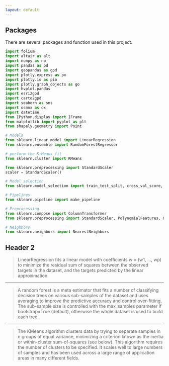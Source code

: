 ```yaml
---
layout: default
---
```



## Packages

There are several packages and function used in this project.

```python
import folium
import altair as alt
import numpy as np
import pandas as pd
import geopandas as gpd
import plotly.express as px
import plotly.io as pio
import plotly.graph_objects as go
import hvplot.pandas
import esri2gpd
import carto2gpd
import seaborn as sns
import osmnx as ox
import datetime
from IPython.display import IFrame
from matplotlib import pyplot as plt
from shapely.geometry import Point

# Models
from sklearn.linear_model import LinearRegression
from sklearn.ensemble import RandomForestRegressor

# perform the K-Means fit
from sklearn.cluster import KMeans

from sklearn.preprocessing import StandardScaler
scaler = StandardScaler()

# Model selection
from sklearn.model_selection import train_test_split, cross_val_score, GridSearchCV

# Pipelines
from sklearn.pipeline import make_pipeline

# Preprocessing
from sklearn.compose import ColumnTransformer
from sklearn.preprocessing import StandardScaler, PolynomialFeatures, OneHotEncoder

# Neighbors
from sklearn.neighbors import NearestNeighbors
```

## Header 2

> LinearRegression fits a linear model with coefficients w = (w1, …, wp) to minimize the residual sum of squares between the observed targets in the dataset, and the targets predicted by the linear approximation.

--- 
> A random forest is a meta estimator that fits a number of classifying decision trees on various sub-samples of the dataset and uses averaging to improve the predictive accuracy and control over-fitting. The sub-sample size is controlled with the max_samples parameter if bootstrap=True (default), otherwise the whole dataset is used to build each tree.

---
> The KMeans algorithm clusters data by trying to separate samples in n groups of equal variance, minimizing a criterion known as the inertia or within-cluster sum-of-squares (see below). This algorithm requires the number of clusters to be specified. It scales well to large numbers of samples and has been used across a large range of application areas in many different fields.
